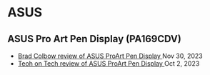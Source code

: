 # ASUS

## ASUS Pro Art Pen Display (PA169CDV)

* [Brad Colbow review of ASUS ProArt Pen Display ](https://www.youtube.com/watch?v=867nj5QtxlQ)Nov 30, 2023
* [Teoh on Tech review of ASUS ProArt Pen Display ](https://www.youtube.com/watch?v=jglWaHy1c8o)Oct 2, 2023

